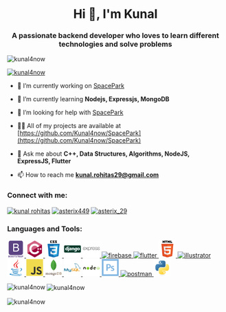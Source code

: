 <h1 align="center">Hi 👋, I'm Kunal</h1>
<h3 align="center">A passionate backend developer who loves to learn different technologies and solve problems</h3>

<p align="left"> <img src="https://komarev.com/ghpvc/?username=kunal4now&label=Profile%20views&color=0e75b6&style=flat" alt="kunal4now" /> </p>

<p align="left"> <a href="https://github.com/ryo-ma/github-profile-trophy"><img src="https://github-profile-trophy.vercel.app/?username=kunal4now" alt="kunal4now" /></a> </p>

- 🔭 I’m currently working on [SpacePark](https://github.com/Kunal4now/SpacePark)

- 🌱 I’m currently learning **Nodejs, Expressjs, MongoDB**

- 🤝 I’m looking for help with [SpacePark](https://github.com/Kunal4now/SpacePark)

- 👨‍💻 All of my projects are available at [https://github.com/Kunal4now/SpacePark](https://github.com/Kunal4now/SpacePark)

- 💬 Ask me about **C++, Data Structures, Algorithms, NodeJS, ExpressJS, Flutter**

- 📫 How to reach me **kunal.rohitas29@gmail.com**

<h3 align="left">Connect with me:</h3>
<p align="left">
<a href="https://www.linkedin.com/in/kunal-rohitas-a96205a9/" target="blank"><img align="center" src="https://raw.githubusercontent.com/rahuldkjain/github-profile-readme-generator/master/src/images/icons/Social/linked-in-alt.svg" alt="kunal rohitas" height="30" width="40" /></a>
<a href="https://www.codechef.com/users/asterix29" target="blank"><img align="center" src="https://cdn.jsdelivr.net/npm/simple-icons@3.1.0/icons/codechef.svg" alt="asterix449" height="30" width="40" /></a>
<a href="https://codeforces.com/profile/asterix_29" target="blank"><img align="center" src="https://cdn.jsdelivr.net/npm/simple-icons@3.0.1/icons/codeforces.svg" alt="asterix_29" height="30" width="40" /></a>
</p>

<h3 align="left">Languages and Tools:</h3>
<p align="left"> <a href="https://getbootstrap.com" target="_blank"> <img src="https://raw.githubusercontent.com/devicons/devicon/master/icons/bootstrap/bootstrap-plain-wordmark.svg" alt="bootstrap" width="40" height="40"/> </a> <a href="https://www.w3schools.com/cpp/" target="_blank"> <img src="https://raw.githubusercontent.com/devicons/devicon/master/icons/cplusplus/cplusplus-original.svg" alt="cplusplus" width="40" height="40"/> </a> <a href="https://www.w3schools.com/css/" target="_blank"> <img src="https://raw.githubusercontent.com/devicons/devicon/master/icons/css3/css3-original-wordmark.svg" alt="css3" width="40" height="40"/> </a> <a href="https://www.djangoproject.com/" target="_blank"> <img src="https://raw.githubusercontent.com/devicons/devicon/master/icons/django/django-original.svg" alt="django" width="40" height="40"/> </a> <a href="https://expressjs.com" target="_blank"> <img src="https://raw.githubusercontent.com/devicons/devicon/master/icons/express/express-original-wordmark.svg" alt="express" width="40" height="40"/> </a> <a href="https://firebase.google.com/" target="_blank"> <img src="https://www.vectorlogo.zone/logos/firebase/firebase-icon.svg" alt="firebase" width="40" height="40"/> </a> <a href="https://flutter.dev" target="_blank"> <img src="https://www.vectorlogo.zone/logos/flutterio/flutterio-icon.svg" alt="flutter" width="40" height="40"/> </a> <a href="https://www.w3.org/html/" target="_blank"> <img src="https://raw.githubusercontent.com/devicons/devicon/master/icons/html5/html5-original-wordmark.svg" alt="html5" width="40" height="40"/> </a> <a href="https://www.adobe.com/in/products/illustrator.html" target="_blank"> <img src="https://www.vectorlogo.zone/logos/adobe_illustrator/adobe_illustrator-icon.svg" alt="illustrator" width="40" height="40"/> </a> <a href="https://www.java.com" target="_blank"> <img src="https://raw.githubusercontent.com/devicons/devicon/master/icons/java/java-original.svg" alt="java" width="40" height="40"/> </a> <a href="https://developer.mozilla.org/en-US/docs/Web/JavaScript" target="_blank"> <img src="https://raw.githubusercontent.com/devicons/devicon/master/icons/javascript/javascript-original.svg" alt="javascript" width="40" height="40"/> </a> <a href="https://www.mongodb.com/" target="_blank"> <img src="https://raw.githubusercontent.com/devicons/devicon/master/icons/mongodb/mongodb-original-wordmark.svg" alt="mongodb" width="40" height="40"/> </a> <a href="https://www.mysql.com/" target="_blank"> <img src="https://raw.githubusercontent.com/devicons/devicon/master/icons/mysql/mysql-original-wordmark.svg" alt="mysql" width="40" height="40"/> </a> <a href="https://nodejs.org" target="_blank"> <img src="https://raw.githubusercontent.com/devicons/devicon/master/icons/nodejs/nodejs-original-wordmark.svg" alt="nodejs" width="40" height="40"/> </a> <a href="https://www.photoshop.com/en" target="_blank"> <img src="https://raw.githubusercontent.com/devicons/devicon/master/icons/photoshop/photoshop-line.svg" alt="photoshop" width="40" height="40"/> </a> <a href="https://postman.com" target="_blank"> <img src="https://www.vectorlogo.zone/logos/getpostman/getpostman-icon.svg" alt="postman" width="40" height="40"/> </a> <a href="https://www.python.org" target="_blank"> <img src="https://raw.githubusercontent.com/devicons/devicon/master/icons/python/python-original.svg" alt="python" width="40" height="40"/> </a> </p>

<p><img align="left" src="https://github-readme-stats.vercel.app/api/top-langs?username=kunal4now&show_icons=true&locale=en&layout=compact" alt="kunal4now" /></p>

<p>&nbsp;<img align="center" src="https://github-readme-stats.vercel.app/api?username=kunal4now&show_icons=true&locale=en" alt="kunal4now" /></p>

<p><img align="center" src="https://github-readme-streak-stats.herokuapp.com/?user=kunal4now&" alt="kunal4now" /></p>

